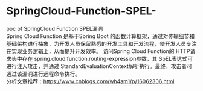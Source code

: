 # SpringCloud-Function-SPEL-
poc of SpringCloud Function SPEL漏洞        
Spring Cloud Function 是基于Spring Boot 的函数计算框架，通过对传输细节和基础架构进行抽象，为开发人员保留熟悉的开发工具和开发流程，使开发人员专注在实现业务逻辑上，从而提升开发效率。
访问Spring Cloud Function的 HTTP请求头中存在 spring.cloud.function.routing-expression参数，其 SpEL表达式可进行注入攻击，并通过 StandardEvaluationContext解析执行。最终，攻击者可通过该漏洞进行远程命令执行。        
分析文章推荐：https://www.cnblogs.com/wh4am1/p/16062306.html
